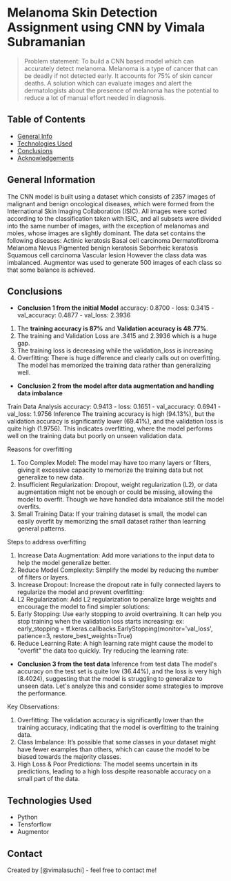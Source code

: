 # Melanoma Skin Detection Assignment using CNN by Vimala Subramanian
>Problem statement: To build a CNN based model which can accurately detect melanoma. Melanoma is a type of cancer that can be deadly if not detected early. It accounts for 75% of skin cancer deaths. A solution which can evaluate images and alert the dermatologists about the presence of melanoma has the potential to reduce a lot of manual effort needed in diagnosis.


## Table of Contents
* [General Info](#general-information)
* [Technologies Used](#technologies-used)
* [Conclusions](#conclusions)
* [Acknowledgements](#acknowledgements)

<!-- You can include any other section that is pertinent to your problem -->

## General Information

The CNN model is built using a dataset which consists of 2357 images of malignant and benign oncological diseases, which were formed from the International Skin Imaging Collaboration (ISIC). All images were sorted according to the classification taken with ISIC, and all subsets were divided into the same number of images, with the exception of melanomas and moles, whose images are slightly dominant.
The data set contains the following diseases:
Actinic keratosis
Basal cell carcinoma
Dermatofibroma
Melanoma
Nevus
Pigmented benign keratosis
Seborrheic keratosis
Squamous cell carcinoma
Vascular lesion
However the class data was imbalanced. Augmentor was used to generate 500 images of each class so that some balance is achieved.

<!-- You don't have to answer all the questions - just the ones relevant to your project. -->

## Conclusions


- **Conclusion 1 from the initial Model**
accuracy: 0.8700 - loss: 0.3415 - val_accuracy: 0.4877 - val_loss: 2.3936
1. The **training accuracy is 87%** and **Validation accuracy is 48.77%**.
2. The training and Validation Loss are  .3415 and 2.3936 which is a huge gap.
3. The training loss is decreasing while the validation_loss is increasing
4. Overfitting: There is huge difference and clearly calls out on overfitting. The model has memorized the training data rather than generalizing well.

- **Conclusion 2 from the model after data augmentation and handling data imbalance**

Train Data Analysis
accuracy: 0.9413 - loss: 0.1651 - val_accuracy: 0.6941 - val_loss: 1.9756 Inference The training accuracy is high (94.13%), but the validation accuracy is significantly lower (69.41%), and the validation loss is quite high (1.9756). This indicates overfitting, where the model performs well on the training data but poorly on unseen validation data.

Reasons for overfitting
1. Too Complex Model: The model may have too many layers or filters, giving it excessive capacity to memorize the training data but not generalize to new data.
2. Insufficient Regularization: Dropout, weight regularization (L2), or data augmentation might not be enough or could be missing, allowing the model to overfit. Though we have handled data imbalance still the model overfits.
3. Small Training Data: If your training dataset is small, the model can easily overfit by memorizing the small dataset rather than learning general patterns.

Steps to address overfitting
1. Increase Data Augmentation: Add more variations to the input data to help the model generalize better.
2. Reduce Model Complexity: Simplify the model by reducing the number of filters or layers.
3. Increase Dropout: Increase the dropout rate in fully connected layers to regularize the model and prevent overfitting:
4. L2 Regularization: Add L2 regularization to penalize large weights and encourage the model to find simpler solutions:
5. Early Stopping: Use early stopping to avoid overtraining. It can help you stop training when the validation loss starts increasing: ex: early_stopping = tf.keras.callbacks.EarlyStopping(monitor='val_loss', patience=3, restore_best_weights=True)
6. Reduce Learning Rate: A high learning rate might cause the model to "overfit" the data too quickly. Try reducing the learning rate:

- **Conclusion 3 from the test data**
Inference from test data
The model's accuracy on the test set is quite low (36.44%), and the loss is very high (8.4024), suggesting that the model is struggling to generalize to unseen data. Let's analyze this and consider some strategies to improve the performance.

Key Observations:

1. Overfitting: The validation accuracy is significantly lower than the training accuracy, indicating that the model is overfitting to the training data.
2. Class Imbalance: It’s possible that some classes in your dataset might have fewer examples than others, which can cause the model to be biased towards the majority classes.
3. High Loss & Poor Predictions: The model seems uncertain in its predictions, leading to a high loss despite reasonable accuracy on a small part of the data.

<!-- You don't have to answer all the questions - just the ones relevant to your project. -->


## Technologies Used
- Python
- Tensforflow
- Augmentor

<!-- As the libraries versions keep on changing, it is recommended to mention the version of library used in this project -->


## Contact
Created by [@vimalasuchi] - feel free to contact me!


<!-- Optional -->
<!-- ## License -->
<!-- This project is open source and available under the [... License](). -->

<!-- You don't have to include all sections - just the one's relevant to your project -->

